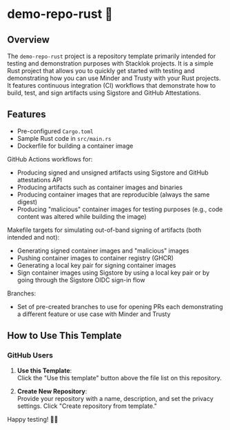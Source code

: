 # demo-repo-rust 🦦

## Overview

The `demo-repo-rust` project is a repository template primarily intended for testing and
demonstration purposes with Stacklok projects. It is a simple Rust project that allows you to
quickly get started with testing and demonstrating how you can use Minder and Trusty with
your Rust projects. It features continuous integration (CI) workflows that demonstrate how to
build, test, and sign artifacts using Sigstore and GitHub Attestations.

## Features

- Pre-configured `Cargo.toml`
- Sample Rust code in `src/main.rs`
- Dockerfile for building a container image

GitHub Actions workflows for:

- Producing signed and unsigned artifacts using Sigstore and GitHub attestations API
- Producing artifacts such as container images and binaries
- Producing container images that are reproducible (always the same digest)
- Producing "malicious" container images for testing purposes (e.g., code content was altered while building the image)

Makefile targets for simulating out-of-band signing of artifacts (both intended and not):

- Generating signed container images and "malicious" images
- Pushing container images to container registry (GHCR)
- Generating a local key pair for signing container images
- Sign container images using Sigstore by using a local key pair or by going through the Sigstore OIDC sign-in flow

Branches:

- Set of pre-created branches to use for opening PRs each demonstrating a different feature or use case with Minder and Trusty

## How to Use This Template

### GitHub Users

1. **Use this Template**:  
   Click the "Use this template" button above the file list on this repository.

2. **Create New Repository**:  
   Provide your repository with a name, description, and set the privacy settings. Click "Create repository from template."

Happy testing! 🦦🎉
